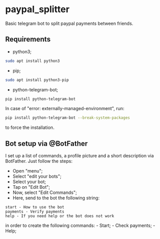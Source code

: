 # paypal_splitter
Basic telegram bot to split paypal payments between friends.

## Requirements
- python3;
```bash
sudo apt install python3
```
- pip;
```bash
sudo apt install python3-pip
```
- python-telegram-bot;
```bash
pip install python-telegram-bot
```
In case of "error: externally-managed-environment", run:
```bash
pip install python-telegram-bot --break-system-packages
```
to force the installation.

## Bot setup via @BotFather
I set up a list of commands, a profile picture and a short description via BotFather.
Just follow the steps:
- Open "menu";
- Select "edit your bots";
- Select your bot;
- Tap on "Edit Bot";
- Now, select "Edit Commands";
- Here, send to the bot the following string:
```
start - How to use the bot
payments - Verify payments
help - If you need help or the bot does not work
```
  in order to create the following commands:
    - Start;
    - Check payments;
    - Help;
